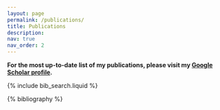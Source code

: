 ```yaml
---
layout: page
permalink: /publications/
title: Publications
description:
nav: true
nav_order: 2
---
```


<!-- _pages/publications.md -->

**For the most up-to-date list of my publications, please visit my [Google Scholar profile](https://scholar.google.com/citations?user=6WwHoEEAAAAJ&hl=en).**

<!-- Bibsearch Feature -->

{% include bib_search.liquid %}

<div class="publications">

{% bibliography %}

</div>
